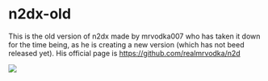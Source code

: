 # n2dx-old

This is the old version of n2dx made by mrvodka007 who has taken it down for the time being, as he is creating a new version (which has not beed released yet).
His official page is https://github.com/realmrvodka/n2d

<img src=https://raw.githubusercontent.com/FaisalAhmed123/n2dx-old/main/n2dx.PNG>
